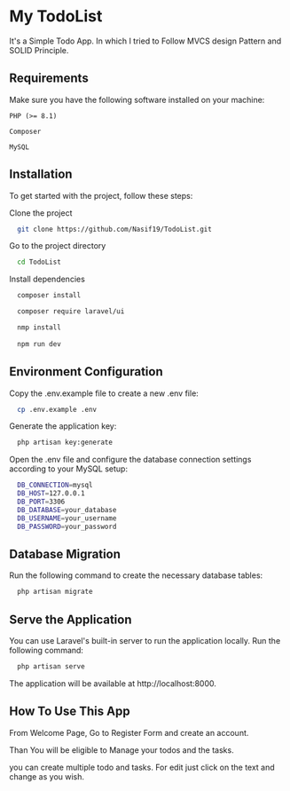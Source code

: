 
# My TodoList

It's a Simple Todo App. In which I tried to Follow MVCS design Pattern and SOLID Principle.


## Requirements

Make sure you have the following software installed on your machine:

`PHP (>= 8.1)`

`Composer`

`MySQL`
## Installation

To get started with the project, follow these steps:

Clone the project

```bash
  git clone https://github.com/Nasif19/TodoList.git
```

Go to the project directory

```bash
  cd TodoList
```

Install dependencies

```bash
  composer install

  composer require laravel/ui

  nmp install
  
  npm run dev
```


## Environment Configuration

Copy the .env.example file to create a new .env file:

```bash
  cp .env.example .env
```
Generate the application key:

```bash
  php artisan key:generate
```

Open the .env file and configure the database connection settings according to your MySQL setup:

```bash
  DB_CONNECTION=mysql
  DB_HOST=127.0.0.1
  DB_PORT=3306
  DB_DATABASE=your_database
  DB_USERNAME=your_username
  DB_PASSWORD=your_password
```
## Database Migration
Run the following command to create the necessary database tables:
```bash
  php artisan migrate
```
## Serve the Application

You can use Laravel's built-in server to run the application locally. Run the following command:

```bash
  php artisan serve
```
The application will be available at http://localhost:8000.
## How To Use This App

From Welcome Page, Go to Register Form and create an account.

Than You will be eligible to Manage your todos and the tasks.

you can create multiple todo and tasks.
For edit just click on the text and change as you wish.

